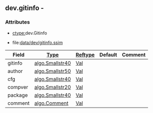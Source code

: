 ## dev.gitinfo -


### Attributes
<a href="#attributes"></a>
<!-- dev.mdmark  mdmark:MDSECTION  state:BEG_AUTO  param:Attributes -->
* [ctype:](/txt/ssimdb/dmmeta/ctype.md)dev.Gitinfo

* file:[data/dev/gitinfo.ssim](/data/dev/gitinfo.ssim)

|Field|[Type](/txt/ssimdb/dmmeta/ctype.md)|[Reftype](/txt/ssimdb/dmmeta/reftype.md)|Default|Comment|
|---|---|---|---|---|
|gitinfo|[algo.Smallstr40](/txt/protocol/algo/README.md#algo-smallstr40)|[Val](/txt/exe/amc/reftypes.md#val)|||
|author|[algo.Smallstr50](/txt/protocol/algo/README.md#algo-smallstr50)|[Val](/txt/exe/amc/reftypes.md#val)|||
|cfg|[algo.Smallstr40](/txt/protocol/algo/README.md#algo-smallstr40)|[Val](/txt/exe/amc/reftypes.md#val)|||
|compver|[algo.Smallstr20](/txt/protocol/algo/README.md#algo-smallstr20)|[Val](/txt/exe/amc/reftypes.md#val)|||
|package|[algo.Smallstr40](/txt/protocol/algo/README.md#algo-smallstr40)|[Val](/txt/exe/amc/reftypes.md#val)|||
|comment|[algo.Comment](/txt/protocol/algo/Comment.md)|[Val](/txt/exe/amc/reftypes.md#val)|||

<!-- dev.mdmark  mdmark:MDSECTION  state:END_AUTO  param:Attributes -->

